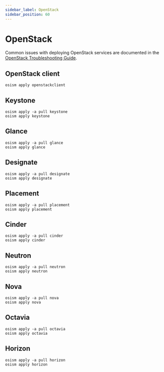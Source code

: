 ```yaml
---
sidebar_label: OpenStack
sidebar_position: 60
---
```


# OpenStack

Common issues with deploying OpenStack services are documented in the
[OpenStack Troubleshooting Guide](../../troubleshooting-guide/openstack).

## OpenStack client

```
osism apply openstackclient
```

## Keystone

```
osism apply -a pull keystone
osism apply keystone
```

## Glance

```
osism apply -a pull glance
osism apply glance
```

## Designate

```
osism apply -a pull designate
osism apply designate
```

## Placement

```
osism apply -a pull placement
osism apply placement
```

## Cinder

```
osism apply -a pull cinder
osism apply cinder
```

## Neutron

```
osism apply -a pull neutron
osism apply neutron
```

## Nova

```
osism apply -a pull nova
osism apply nova
```

## Octavia

```
osism apply -a pull octavia
osism apply octavia
```

## Horizon

```
osism apply -a pull horizon
osism apply horizon
```
